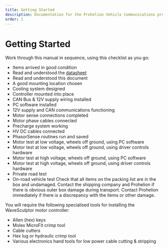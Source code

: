 ```yaml
---
title: Getting Started
description: Documentation for the Prohelion Vehicle Communications protocol
order: 1
---
```


# Getting Started

Work through this manual in sequence, using this checklist as you go:
*   Items arrived in good condition
*   Read and understood the [datasheet](http://localhost:4000/WaveSculptor_Motor_Controllers/Datasheet/index.md)
*   Read and understood this document
*   A good mounting location chosen
*   Cooling system designed
*   Controller mounted into place
*   CAN Bus & 12V supply wiring installed
*   PC software installed
*   12V supply and CAN communications functioning
*   Motor sense connections completed
*   Motor phase cables connected
*   Precharge system working
*   HV DC cables connected
*   PhasorSense routines run and saved
*   Motor test at low voltage, wheels off ground, using PC software
*   Motor test at low voltage, wheels off ground, using driver controls hardware
*   Motor test at high voltage, wheels off ground, using PC software
*   Motor test at high voltage, wheels off ground, using driver controls hardware
*   Private road test
*   On-road vehicle test
Check that all items on the packing list are in the box and undamaged.  Contact the shipping company and Prohelion if there is obvious outer box damage during transport.  Contact Prohelion immediately if there is a discrepancy with the items or other damage.  

You will require the following specialised tools for installing the WaveSculptor motor controller:

*   Allen (hex) keys
*   Molex MicroFit crimp tool
*   Cable cutters
*   Hex lug or hydraulic crimp tool
*   Various electronics hand tools for low power cable cutting & stripping
